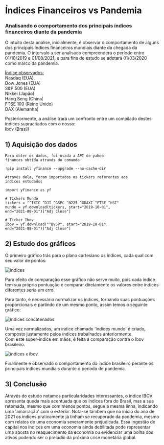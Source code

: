 # Índices Financeiros vs Pandemia
### Analisando o comportamento dos principais índices financeiros diante da pandemia

O intuito desta análise, inicialmente, é observar o comportamento de alguns dos principais índices financeiros mundiais diante da chegada da pandemia. O intervalo a ser analisado compreenderá o período entre 01/10/2019 e 01/08/2021, e para fins de estudo se adotará 01/03/2020 como marco da pandemia.

<u>Índice observados:</u><br>
Nasdaq (EUA) <br>
Dow Jones (EUA)<br>
S&P 500 (EUA)<br>
Nikkei (Japão)<br>
Hang Seng (China)<br>
FTSE 100 (Reino Unido)<br>
DAX (Alemanha)<br>

Posteriormente, a análise trará um confronto entre um compilado destes índices supracitados com o nosso:<br>
Ibov (Brasil)


## 1) Aquisição dos dados
```
Para obter os dados, foi usada a API do yahoo
finances obtida através do comando

!pip install yfinance --upgrade --no-cache-dir

Através dela, foram importados os tickers referentes aos
índices estudados

import yfinance as yf

# Tickers Mundo
tickers = "^IXIC ^DJI ^GSPC ^N225 ^GDAXI ^FTSE ^HSI"                   
mundo = yf.download(tickers, start="2019-10-01", 
end="2021-08-01")["Adj Close"]

# Ticker Ibov
ibov = yf.download("^BVSP", start="2019-10-01", 
end="2021-08-01")["Adj Close"]

```

## 2) Estudo dos gráficos

O primeiro gráfico trás para o plano cartesiano os índices, cada qual com seu valor de pontos:

![indices](https://github.com/igorcabralbr/pandas_analise_mercado/tree/main/imagens/img1.png)

Para efeito de comparação esse gráfico não serve muito, pois cada índice tem sua própria pontuação e comparar diretamente os valores entre índices diferentes seria um erro.

Para tanto, é necessário normalizar os índices, tornando suas pontuações proporcionais e partindo de um mesmo ponto, assim temos o seguinte gráfico:

![indices concatenados](https://github.com/igorcabralbr/pandas_analise_mercado/tree/main/imagens/img2.png)

Uma vez normalizados, um índice chamado 'índices mundo' é criado, composto justamente pelos índices trabalhados anteriormente.<br>
Com este super-índice em mãos, é feita a comparação contra o Ibov brasileiro.

![indices x ibov](https://github.com/igorcabralbr/pandas_analise_mercado/tree/main/imagens/img3.png)

Finalmente é observado o comportamento do índice brasileiro perante os principais índices mundiais durante o período de pandemia.

## 3) Conclusão

Através do estudo notamos particularidades interessantes, o índice IBOV apresenta queda mais acentuada que os índices fora do Brasil, mas a sua retomada, mesmo que com menos pontos, segue a mesma linha, indicando uma 'amarração' com o exterior.
Nota-se também que no ínicio do ano de 2021 os índices praticamente já tinham se recuperado da pandemia, mesmo com relatos de uma economia severamente prejudicada. Essa ingestão de capital nos índices em uma economia ainda debilitada pode representar uma aposta no reaquecimento da economia ou evidenciar uma bolha dos ativos podendo ser o prelúdio da próxima crise monetária global.
